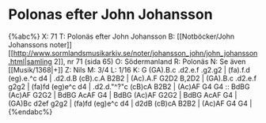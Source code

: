 # Polonas efter John Johansson

{%abc%}
X: 71
T: Polonäs efter John Johansson
B: [[Notböcker/John Johanssons noter]] [[http://www.sormlandsmusikarkiv.se/noter/johansson_john/john_johansson.html|samling 2]], nr 71 (sida 65)
O: Södermanland
R: Polonäs
N: Se även [[Musik/1368|+]]
Z: Nils
M: 3/4
L: 1/16
K: G
(GA).B.c .d2.e.f .g2.g2 | (fa).f.d (eg).e.^c d4 | .d2.d.B (cB).c.A B2B2 | (Ac).A.F G2D2 B,2D2 |
(GA).B.c .d2.e.f g2g2 | (fa)fd (eg)e^c d4 | .d2.d."^?"c (cB)cA B2B2 | (Ac)AF G4 G4 ::
BdBG (Ac)AF G2G2 | BdBG AcAF G4 | BdBG (Ac)AF G2G2 | BdBG AcAF G4 |
(GA)Bc d2ef g2g2 | (fa)fd (eg)e^c d4 | d2dB (cB)cA B2B2 | (Ac)AF G4 G4 |
{%endabc%}
